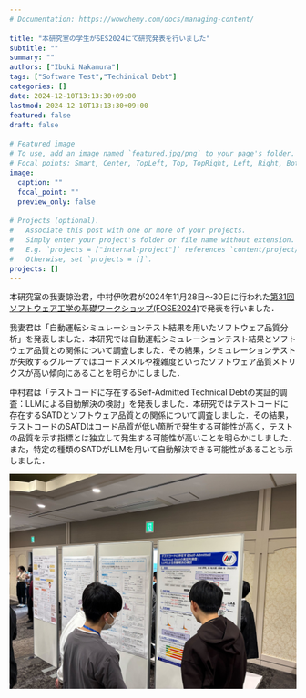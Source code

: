 ```yaml
---
# Documentation: https://wowchemy.com/docs/managing-content/

title: "本研究室の学生がSES2024にて研究発表を行いました"
subtitle: ""
summary: ""
authors: ["Ibuki Nakamura"]
tags: ["Software Test","Techinical Debt"]
categories: []
date: 2024-12-10T13:13:30+09:00
lastmod: 2024-12-10T13:13:30+09:00
featured: false
draft: false

# Featured image
# To use, add an image named `featured.jpg/png` to your page's folder.
# Focal points: Smart, Center, TopLeft, Top, TopRight, Left, Right, BottomLeft, Bottom, BottomRight.
image:
  caption: ""
  focal_point: ""
  preview_only: false

# Projects (optional).
#   Associate this post with one or more of your projects.
#   Simply enter your project's folder or file name without extension.
#   E.g. `projects = ["internal-project"]` references `content/project/deep-learning/index.md`.
#   Otherwise, set `projects = []`.
projects: []
---
```

本研究室の我妻諒治君，中村伊吹君が2024年11月28日〜30日に行われた[第31回ソフトウェア工学の基礎ワークショップ(FOSE2024)](https://fose.jssst.or.jp/fose2024/)で発表を行いました．

我妻君は「自動運転シミュレーションテスト結果を用いたソフトウェア品質分析」を発表しました．本研究では自動運転シミュレーションテスト結果とソフトウェア品質との関係について調査しました．その結果，シミュレーションテストが失敗するグループではコードスメルや複雑度といったソフトウェア品質メトリクスが高い傾向にあることを明らかにしました．

中村君は「テストコードに存在するSelf-Admitted Technical Debtの実証的調査：LLMによる自動解決の検討」を発表しました．本研究ではテストコードに存在するSATDとソフトウェア品質との関係について調査しました．その結果，テストコードのSATDはコード品質が低い箇所で発生する可能性が高く，テストの品質を示す指標とは独立して発生する可能性が高いことを明らかにしました．また，特定の種類のSATDがLLMを用いて自動解決できる可能性があることも示しました．

![](nakamura.jpg)
